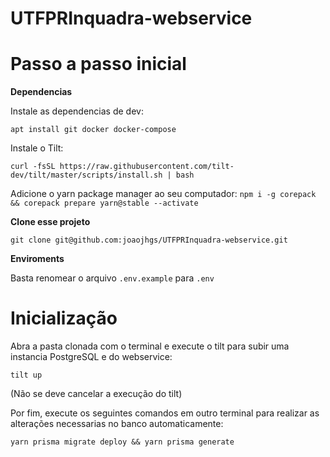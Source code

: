 # UTFPRInquadra-webservice

# Passo a passo inicial

**Dependencias**

Instale as dependencias de dev:

`apt install git docker docker-compose`

Instale o Tilt:

`curl -fsSL https://raw.githubusercontent.com/tilt-dev/tilt/master/scripts/install.sh | bash`

Adicione o yarn package manager ao seu computador:
`npm i -g corepack && corepack prepare yarn@stable --activate`

**Clone esse projeto**

`git clone git@github.com:joaojhgs/UTFPRInquadra-webservice.git`

**Enviroments**

Basta renomear o arquivo `.env.example` para `.env`

# Inicialização
Abra a pasta clonada com o terminal e execute o tilt para subir uma instancia PostgreSQL e do webservice:

`tilt up`

(Não se deve cancelar a execução do tilt)

Por fim, execute os seguintes comandos em outro terminal para realizar as alterações necessarias no banco automaticamente:

`yarn prisma migrate deploy && yarn prisma generate`
